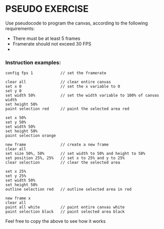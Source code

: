 # PSEUDO EXERCISE

Use pseudocode to program the canvas, according to the following requirements:

- There must be at least 5 frames
- Framerate should not exceed 30 FPS
- 


### Instruction examples:

```
config fps 1            // set the framerate

clear all               // clear entire canvas
set x 0                 // set the x variable to 0
set y 0
set width 50%           // set the width variable to 100% of canvas width
set height 50%
paint selection red     // paint the selected area red

set x 50%
set y 50%
set width 50%
set height 50%
paint selection orange

new frame               // create a new frame
clear all
set size 50%, 50%       // set width to 50% and height to 50%
set position 25%, 25%   // set x to 25% and y to 25%
clear selection         // clear the selected area

set x 25%
set y 25%
set width 50%
set height 50%
outline selection red   // outline selected area in red

new frame x
clear all
paint all white         // paint entire canvas white
paint selection black   // paint selected area black
```

Feel free to copy the above to see how it works